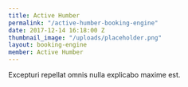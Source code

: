 ```yaml
---
title: Active Humber
permalink: "/active-humber-booking-engine"
date: 2017-12-14 16:18:00 Z
thumbnail_image: "/uploads/placeholder.png"
layout: booking-engine
member: Active Humber
---
```


Excepturi repellat omnis nulla explicabo maxime est.